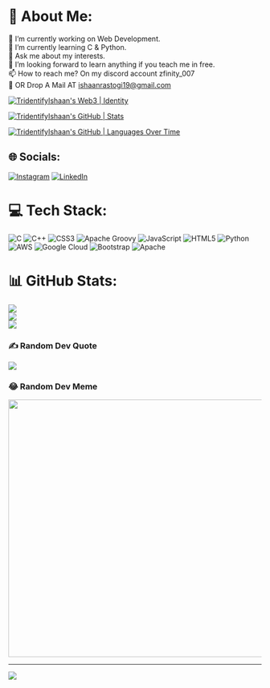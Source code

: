 # 💫 About Me:
🔭 I’m currently working on Web Development.<br>🌱 I’m currently learning C & Python.<br>💬 Ask me about my interests.<br>💞️ I’m looking forward to learn anything if you teach me in free.
<br> 📫 How to reach me? On my discord account zfinity_007 <br> 💌 OR Drop A Mail AT ishaanrastogi19@gmail.com <be>



[![TridentifyIshaan's Web3 | Identity](https://stats.quine.sh/zeddkhan03/web3?theme=light)](https://quine.sh)

[![TridentifyIshaan's GitHub | Stats](https://stats.quine.sh/zeddkhan03/github?theme=light)](https://quine.sh)

[![TridentifyIshaan's GitHub | Languages Over Time](https://stats.quine.sh/zeddkhan03/languages-over-time?theme=dark)](https://quine.sh)


## 🌐 Socials:
[![Instagram](https://img.shields.io/badge/Instagram-%23E4405F.svg?logo=Instagram&logoColor=white)](https://instagram.com/khxn_z_) [![LinkedIn](https://img.shields.io/badge/LinkedIn-%230077B5.svg?logo=linkedin&logoColor=white)](https://linkedin.com/in/zeddkhan03) 

# 💻 Tech Stack:
![C](https://img.shields.io/badge/c-%2300599C.svg?style=for-the-badge&logo=c&logoColor=white) ![C++](https://img.shields.io/badge/c++-%2300599C.svg?style=for-the-badge&logo=c%2B%2B&logoColor=white) ![CSS3](https://img.shields.io/badge/css3-%231572B6.svg?style=for-the-badge&logo=css3&logoColor=white) ![Apache Groovy](https://img.shields.io/badge/Apache%20Groovy-4298B8.svg?style=for-the-badge&logo=Apache+Groovy&logoColor=white) ![JavaScript](https://img.shields.io/badge/javascript-%23323330.svg?style=for-the-badge&logo=javascript&logoColor=%23F7DF1E) ![HTML5](https://img.shields.io/badge/html5-%23E34F26.svg?style=for-the-badge&logo=html5&logoColor=white) ![Python](https://img.shields.io/badge/python-3670A0?style=for-the-badge&logo=python&logoColor=ffdd54) ![AWS](https://img.shields.io/badge/AWS-%23FF9900.svg?style=for-the-badge&logo=amazon-aws&logoColor=white) ![Google Cloud](https://img.shields.io/badge/Google%20Cloud-%234285F4.svg?style=for-the-badge&logo=google-cloud&logoColor=white) ![Bootstrap](https://img.shields.io/badge/bootstrap-%23563D7C.svg?style=for-the-badge&logo=bootstrap&logoColor=white) ![Apache](https://img.shields.io/badge/apache-%23D42029.svg?style=for-the-badge&logo=apache&logoColor=white)
# 📊 GitHub Stats:
![](https://github-readme-stats.vercel.app/api?username=Zeddkhan03&theme=radical&hide_border=false&include_all_commits=false&count_private=true)<br/>
![](https://github-readme-streak-stats.herokuapp.com/?user=Zeddkhan03&theme=radical&hide_border=false)<br/>
![](https://github-readme-stats.vercel.app/api/top-langs/?username=Zeddkhan03&theme=radical&hide_border=false&include_all_commits=false&count_private=true&layout=compact)

### ✍️ Random Dev Quote
![](https://quotes-github-readme.vercel.app/api?type=horizontal&theme=radical)

### 😂 Random Dev Meme
<img src="https://random-memer.herokuapp.com/" width="512px"/>

---
[![](https://visitcount.itsvg.in/api?id=Zeddkhan03&icon=0&color=0)](https://visitcount.itsvg.in)




<!---
TridentifyIshaan/TridentifyIshaan is a ✨ special ✨ repository because its `README.md` (this file) appears on your GitHub profile.
You can click the Preview link to take a look at your changes.
--->
